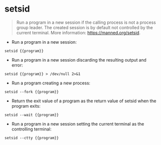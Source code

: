 # setsid

> Run a program in a new session if the calling process is not a process group leader.
> The created session is by default not controlled by the current terminal.
> More information: <https://manned.org/setsid>.

- Run a program in a new session:

`setsid {{program}}`

- Run a program in a new session discarding the resulting output and error:

`setsid {{program}} > /dev/null 2>&1`

- Run a program creating a new process:

`setsid --fork {{program}}`

- Return the exit value of a program as the return value of setsid when the program exits:

`setsid --wait {{program}}`

- Run a program in a new session setting the current terminal as the controlling terminal:

`setsid --ctty {{program}}`
